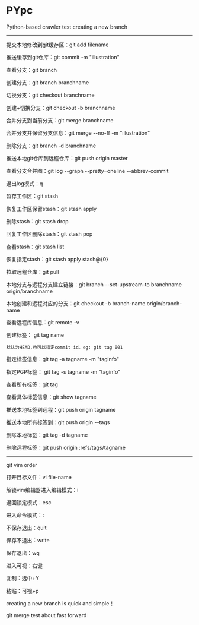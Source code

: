 # PYpc
Python-based crawler test
creating a new branch

--------------------------------------------
提交本地修改到git缓存区：git add filename

推送缓存到git仓库：git commit -m "illustration"

查看分支：git branch

创建分支：git branch branchname

切换分支：git checkout branchname

创建+切换分支：git checkout -b branchname

合并分支到当前分支：git merge branchname

合并分支并保留分支信息：git merge --no-ff -m "illustration"

删除分支：git branch -d branchname

推送本地git仓库到远程仓库：git push origin master

查看分支合并图：git log --graph --pretty=oneline --abbrev-commit

退出log模式：q

暂存工作区：git stash

恢复工作区保留stash：git stash apply

删除stash：git stash drop

回复工作区删除stash：git stash pop

查看stash：git stash list

恢复指定stash：git stash apply stash@{0}

拉取远程仓库：git pull

本地分支与远程分支建立链接：git branch --set-upstream-to branchname origin/branchname

本地创建和远程对应的分支：git checkout -b branch-name origin/branch-name

查看远程库信息：git remote -v

创建标签： git tag name

	默认为HEAD,也可以指定commit id。eg: git tag 001

指定标签信息：git tag -a tagname -m "taginfo"

指定PGP标签： git tag -s tagname -m "taginfo"

查看所有标签：git tag

查看具体标签信息：git show tagname

推送本地标签到远程：git push origin tagname

推送本地所有标签到：git push origin --tags

删除本地标签：git tag -d tagname

删除远程标签：git push origin :refs/tags/tagname








--------------------------------------------

git vim order


打开目标文件：vi file-name

解锁vim编辑器进入编辑模式：i

退回锁定模式：esc

进入命令模式：:

不保存退出：quit

保存不退出：write

保存退出：wq

进入可视：右键

复制：选中+Y

粘贴：可视+p

creating a new branch is quick and simple！

git merge test about fast forward





